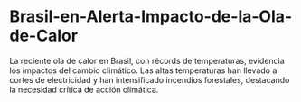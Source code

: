 # Brasil-en-Alerta-Impacto-de-la-Ola-de-Calor
La reciente ola de calor en Brasil, con récords de temperaturas, evidencia los impactos del cambio climático. Las altas temperaturas han llevado a cortes de electricidad y han intensificado incendios forestales, destacando la necesidad crítica de acción climática.
